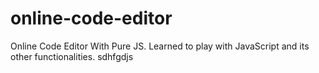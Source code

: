 # online-code-editor
Online Code Editor With Pure JS.
Learned to play with JavaScript and its other functionalities.
sdhfgdjs
